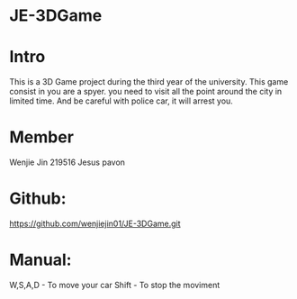 # JE-3DGame

# Intro
This is a 3D Game project during the third year of the university.
This game consist in you are a spyer. you need to visit all the point around the city in limited time. 
And be careful with police car, it will arrest you.

# Member 
Wenjie Jin 219516
Jesus pavon 

# Github: 
https://github.com/wenjiejin01/JE-3DGame.git 

# Manual:
W,S,A,D - To move your car
Shift 	- To stop the moviment